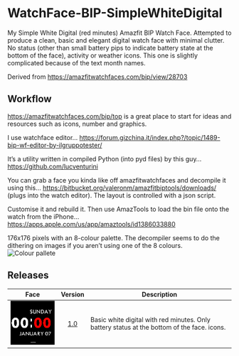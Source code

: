 # WatchFace-BIP-SimpleWhiteDigital
My Simple White Digital (red minutes) Amazfit BIP Watch Face.  Attempted to produce a clean, basic and elegant digital watch face with minimal clutter. No status (other than small battery pips to indicate battery state at the bottom of the face), activity or weather icons.  This one is slightly complicated because of the text month names.

Derived from https://amazfitwatchfaces.com/bip/view/28703

## Workflow

https://amazfitwatchfaces.com/bip/top is a great place to start for ideas and resources such as icons, number and graphics.

I use watchface editor…
https://forum.gizchina.it/index.php?/topic/1489-bip-wf-editor-by-ilgruppotester/

It’s a utility written in compiled Python (into pyd files) by this guy…
https://github.com/lucventurini

You can grab a face you kinda like off amazfitwatchfaces and decompile it using this…
https://bitbucket.org/valeronm/amazfitbiptools/downloads/  (plugs into the watch editor).  The layout is controlled with a json script.

Customise it and rebuild it.  Then use AmazTools to load the bin file onto the watch from the iPhone…
https://apps.apple.com/us/app/amaztools/id1386033880

176x176 pixels with an 8-colour palette. The decompiler seems to do the dithering on images if you aren’t using one of the 8 colours. ![Colour pallete](https://github.com/threadz/WatchFace-BIP-RoundDial/blob/master/Resources/AmazfitBIPColourPallette.jpg )

## Releases

|                                                                             Face                                                                            | Version | Description                                                                                                                                                                  |
|:-----------------------------------------------------------------------------------------------------------------------------------------------------------:|:-------:|------------------------------------------------------------------------------------------------------------------------------------------------------------------------------|
| ![Watchface ](https://github.com/threadz/WatchFace-BIP-SimpleWhiteDigital/blob/master/Releases/SimpleWhiteDigital_24h_packed_animated_V1.0.gif ) |   [1.0](https://github.com/threadz/WatchFace-BIP-RoundDial/blob/master/Releases/SimpleWhiteDigital_24h_packed_V1.0.bin)   | Basic white digital with red minutes. Only battery status at the bottom of the face. icons.                                                                                                                |

  
